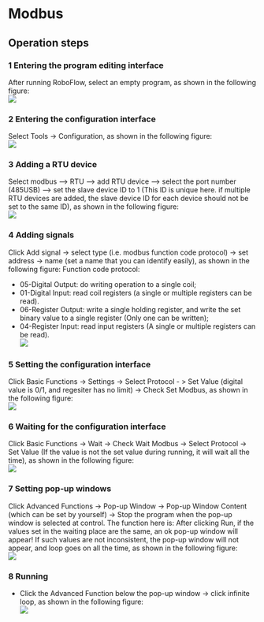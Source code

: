 # Modbus

##  Operation steps

### 1 Entering the program editing interface
After running RoboFlow, select an empty program, as shown in the following figure:<br> 
![](../resourse/6-ApplicationBaseRoboFlow/6.6/6.6.1.1.png)<br>

### 2 Entering the configuration interface
Select Tools -> Configuration, as shown in the following figure: <br>
![](../resourse/6-ApplicationBaseRoboFlow/6.6/6.6.1.2.png)<br>

### 3 Adding a RTU device
Select modbus –> RTU –> add RTU device –> select the port number (485USB) –> set the slave device ID to 1 (This ID is unique here. if multiple RTU devices are added, the slave device ID for each device should not be set to the same ID), as shown in the following figure: <br>
![](../resourse/6-ApplicationBaseRoboFlow/6.6/6.6.1.3.png)<br>

### 4 Adding signals
Click Add signal -> select type (i.e. modbus function code protocol) -> set address -> name (set a name that you can identify easily), as shown in the following figure: Function code protocol: <br>
- 05-Digital Output: do writing operation to a single coil; <br>
- 01-Digital Input: read coil registers (a single or multiple registers can be read). <br>
- 06-Register Output: write a single holding register, and write the set binary value to a single register (Only one can be written); <br>
- 04-Register Input: read input registers (A single or multiple registers can be read). <br>
![](../resourse/6-ApplicationBaseRoboFlow/6.6/6.6.1.4.png)<br>

### 5 Setting the configuration interface
Click Basic Functions -> Settings -> Select Protocol - > Set Value (digital value is 0/1, and regesiter has no limit) -> Check Set Modbus, as shown in the following figure: <br>
![](../resourse/6-ApplicationBaseRoboFlow/6.6/6.6.1.5.png)<br>

### 6 Waiting for the configuration interface
Click Basic Functions -> Wait -> Check Wait Modbus -> Select Protocol -> Set Value (If the value is not the set value during running, it will wait all the time), as shown in the following figure: <br>
![](../resourse/6-ApplicationBaseRoboFlow/6.6/6.6.1.6.png)<br>

### 7 Setting pop-up windows
Click Advanced Functions -> Pop-up Window -> Pop-up Window Content (which can be set by yourself) -> Stop the program when the pop-up window is selected at control. The function here is: After clicking Run, if the values set in the waiting place are the same, an ok pop-up window will appear! If such values are not inconsistent, the pop-up window will not appear, and loop goes on all the time, as shown in the following figure: <br>
![](../resourse/6-ApplicationBaseRoboFlow/6.6/6.6.1.7.png)<br>

### 8 Running
- Click the Advanced Function below the pop-up window -> click infinite loop, as shown in the following figure: <br>
![](../resourse/6-ApplicationBaseRoboFlow/6.6/6.6.1.8.png)<br>
